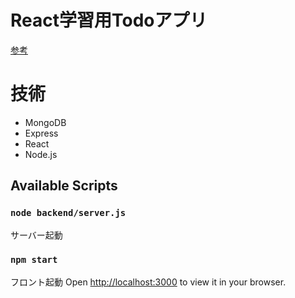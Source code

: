 # React学習用Todoアプリ
[参考](https://developer.mozilla.org/ja/docs/Learn/Tools_and_testing/Client-side_JavaScript_frameworks/React_todo_list_beginning)

# 技術
- MongoDB
- Express
- React
- Node.js
  
## Available Scripts

### `node backend/server.js`
サーバー起動

### `npm start`
フロント起動
Open [http://localhost:3000](http://localhost:3000) to view it in your browser.
